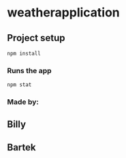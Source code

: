 # weatherapplication

## Project setup
```
npm install
```


### Runs the app
```
npm stat
```

### Made by:
## Billy
## Bartek



